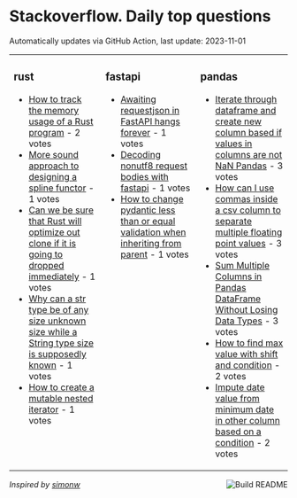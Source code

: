 # Stackoverflow. Daily top questions 

Automatically updates via GitHub Action, last update: <!-- date starts -->2023-11-01<!-- date ends -->


<table><tr><td valign="top" width="33%">

### rust
<!-- rust starts -->
* [How to track the memory usage of a Rust program](https://stackoverflow.com/questions/77402857/how-to-track-the-memory-usage-of-a-rust-program) - 2 votes
* [More sound approach to designing a spline functor](https://stackoverflow.com/questions/77399825/more-sound-approach-to-designing-a-spline-functor) - 1 votes
* [Can we be sure that Rust will optimize out clone if it is going to dropped immediately](https://stackoverflow.com/questions/77404261/can-we-be-sure-that-rust-will-optimize-out-clone-if-it-is-going-to-dropped-imm) - 1 votes
* [Why can a str type be of any size unknown size while a String type size is supposedly known](https://stackoverflow.com/questions/77394164/why-can-a-str-type-be-of-any-size-unknown-size-while-a-string-type-size-is) - 1 votes
* [How to create a mutable nested iterator](https://stackoverflow.com/questions/77403826/how-to-create-a-mutable-nested-iterator) - 1 votes
<!-- rust ends -->
</td><td valign="top" width="34%">


### fastapi
<!-- fastapi starts -->
* [Awaiting requestjson in FastAPI hangs forever](https://stackoverflow.com/questions/77394812/awaiting-request-json-in-fastapi-hangs-forever) - 1 votes
* [Decoding nonutf8 request bodies with fastapi](https://stackoverflow.com/questions/77397956/decoding-non-utf-8-request-bodies-with-fastapi) - 1 votes
* [How to change pydantic less than or equal validation when inheriting from parent](https://stackoverflow.com/questions/77397275/how-to-change-pydantic-less-than-or-equal-validation-when-inheriting-from-parent) - 1 votes
<!-- fastapi ends -->
</td><td valign="top" width="34%">


### pandas
<!-- pandas starts -->
* [Iterate through dataframe and create new column based if values in columns are not NaN Pandas](https://stackoverflow.com/questions/77398359/iterate-through-dataframe-and-create-new-column-based-if-values-in-columns-are-n) - 3 votes
* [How can I use commas inside a csv column to separate multiple floating point values](https://stackoverflow.com/questions/77403294/how-can-i-use-commas-inside-a-csv-column-to-separate-multiple-floating-point-val) - 3 votes
* [Sum Multiple Columns in Pandas DataFrame Without Losing Data Types](https://stackoverflow.com/questions/77396921/sum-multiple-columns-in-pandas-dataframe-without-losing-data-types) - 3 votes
* [How to find max value with shift and condition](https://stackoverflow.com/questions/77397723/how-to-find-max-value-with-shift-and-condition) - 2 votes
* [Impute date value from minimum date in other column based on a condition](https://stackoverflow.com/questions/77400294/impute-date-value-from-minimum-date-in-other-column-based-on-a-condition) - 2 votes
<!-- pandas ends -->
</td></tr></table>

<a href="https://github.com/hp0404/hp0404/actions"><img src="https://github.com/hp0404/hp0404/workflows/Build%20README/badge.svg" align="right" alt="Build README"></a> <p>*Inspired by  [simonw](https://github.com/simonw/simonw)*</p>
